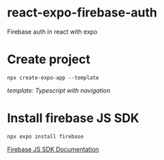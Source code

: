 # react-expo-firebase-auth
Firebase auth in react with expo

# Create project
`npx create-expo-app --template`

*template: Typescript with navigation*

# Install firebase JS SDK
`npx expo install firebase`

[Firebase JS SDK Documentation](https://github.com/firebase/firebase-js-sdk)